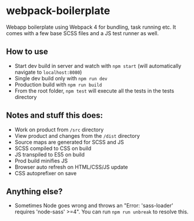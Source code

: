 # webpack-boilerplate
Webapp boilerplate using Webpack 4 for bundling, task running etc.  It comes with a few base SCSS files and a JS test runner as well.

## How to use
* Start dev build in server and watch with `npm start` (will automatically navigate to `localhost:8080`)
* Single dev build only with `npm run dev`
* Production build with `npm run build`
* From the root folder, `npm test` will execute all the tests in the tests directory

## Notes and stuff this does:
* Work on product from `/src` directory
* View product and changes from the `/dist` directory
* Source maps are generated for SCSS and JS
* SCSS compiled to CSS on build
* JS transpiled to ES5 on build
* Prod build minifies JS
* Browser auto refresh on HTML/CSS/JS update
* CSS autoprefixer on save

## Anything else?
* Sometimes Node goes wrong and throws an "Error: 'sass-loader' requires 'node-sass' >=4".  You can run `npm run unbreak` to resolve this.